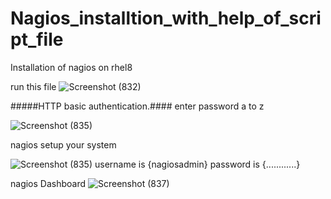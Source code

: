 # Nagios_installtion_with_help_of_script_file


Installation of nagios on rhel8

run this file
![Screenshot (832)](https://user-images.githubusercontent.com/64592542/146917836-d6f16f78-1d01-48dd-9942-83ffc4683f7e.png)




#####HTTP basic authentication.####
enter password a to z

![Screenshot (835)](https://user-images.githubusercontent.com/64592542/146919495-ccf53156-63c9-4f0a-9e39-72881c5d417c.png)

nagios setup your system

![Screenshot (835)](https://user-images.githubusercontent.com/64592542/146918786-19a26f85-1f1d-4cb5-bc51-6bcb5e484779.png)
username is {nagiosadmin}
password is {............}

nagios Dashboard
![Screenshot (837)](https://user-images.githubusercontent.com/64592542/146919393-f7521922-a59e-4689-873a-406e0f8efaed.png)
